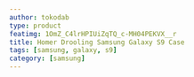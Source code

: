 ```yaml
---
author: tokodab
type: product
featimg: 1OmZ_C4lrHPIUiZqTQ_c-MH04PEKVX__r
title: Homer Drooling Samsung Galaxy S9 Case
tags: [samsung, galaxy, s9]
category: [samsung]
---
```

